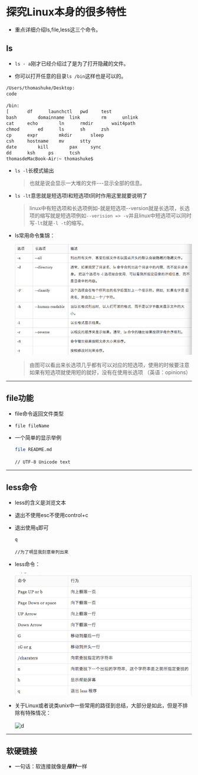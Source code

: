 # 探究Linux本身的很多特性

- 重点详细介绍ls,file,less这三个命令。

## ls

- `ls - a`刚才已经介绍过了是为了打开隐藏的文件。

- 你可以打开任意的目录`ls /bin`这样也是可以的。

>   
    /Users/thomashuke/Desktop:
    code

    /bin:
    [		df		launchctl	pwd		test
    bash		domainname	link		rm		unlink
    cat		echo		ln		rmdir		wait4path
    chmod		ed		ls		sh		zsh
    cp		expr		mkdir		sleep
    csh		hostname	mv		stty
    date		kill		pax		sync
    dd		ksh		ps		tcsh
    thomasdeMacBook-Air:~ thomashuke$ 
- `ls -l`长模式输出

    > 也就是说会显示一大堆的文件---显示全部的信息。
    
- `ls -lt`意思就是短选项l和短选项t同时作用这里就要说明了

    > linux中有短选项和长选项例如-就是短选项--version就是长选项，长选项的缩写就是短选项例如`--verision => -v`并且linux中短选项可以同时写`-lt`就是`-l -t`的缩写。
    
- ls常用命令集锦：

    ![pic](../picture/2017-9-4.png)
    
    > 由图可以看出来长选项几乎都有可以对应的短选项，使用的时候要注意如果有短选项就使用短的就好，没有在使用长选项 （英语：opinions）
    
---
## file功能
- file命令返回文件类型

- `file fileName`

- 一个简单的显示举例
    ```bash
    file README.md

    // UTF-8 Unicode text
    ```
---

## less命令

- less的含义是浏览文本

- 退出不使用esc不使用control+c

- 退出使用`q`即可
    ```bash
    q

    //为了明显我刻意单列出来
    ```
- less命令：

    ![p](../picture/2017-9-4-1.png)

- 关于Linux或者说类unix中一些常用的路径到总结，大部分是如此，但是不排除有特殊情况：<br><br>![d](../picture/long.gif)

---

## 软硬链接

- 一句话：软连接就像是***指针***一样
